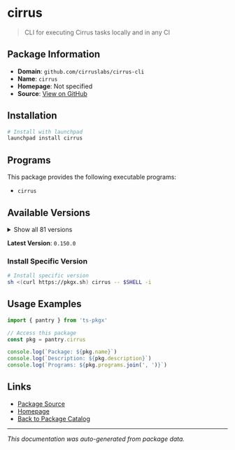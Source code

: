 # cirrus

> CLI for executing Cirrus tasks locally and in any CI

## Package Information

- **Domain**: `github.com/cirruslabs/cirrus-cli`
- **Name**: `cirrus`
- **Homepage**: Not specified
- **Source**: [View on GitHub](https://github.com/pkgxdev/pantry/tree/main/projects/github.com/cirruslabs/cirrus-cli/package.yml)

## Installation

```bash
# Install with launchpad
launchpad install cirrus
```

## Programs

This package provides the following executable programs:

- `cirrus`

## Available Versions

<details>
<summary>Show all 81 versions</summary>

- `0.150.0`, `0.149.0`, `0.148.0`, `0.147.0`, `0.146.0`
- `0.145.3`, `0.145.2`, `0.145.1`, `0.145.0`, `0.144.3`
- `0.144.2`, `0.144.1`, `0.144.0`, `0.143.3`, `0.143.2`
- `0.143.1`, `0.143.0`, `0.142.1`, `0.142.0`, `0.141.0`
- `0.140.8`, `0.140.7`, `0.140.6`, `0.140.5`, `0.140.4`
- `0.140.3`, `0.140.2`, `0.140.1`, `0.140.0`, `0.139.2`
- `0.139.1`, `0.139.0`, `0.138.3`, `0.138.2`, `0.138.1`
- `0.138.0`, `0.137.4`, `0.137.3`, `0.137.2`, `0.137.1`
- `0.137.0`, `0.136.0`, `0.135.0`, `0.134.0`, `0.133.2`
- `0.133.1`, `0.133.0`, `0.132.0`, `0.131.2`, `0.131.1`
- `0.131.0`, `0.130.2`, `0.130.1`, `0.130.0`, `0.129.1`
- `0.129.0`, `0.128.0`, `0.127.1`, `0.127.0`, `0.126.1`
- `0.126.0`, `0.125.1`, `0.125.0`, `0.124.3`, `0.124.2`
- `0.124.1`, `0.123.0`, `0.122.4`, `0.122.3`, `0.122.2`
- `0.122.1`, `0.122.0`, `0.121.0`, `0.120.6`, `0.120.5`
- `0.120.4`, `0.120.3`, `0.120.2`, `0.120.1`, `0.120.0`
- `0.119.1`

</details>

**Latest Version**: `0.150.0`

### Install Specific Version

```bash
# Install specific version
sh <(curl https://pkgx.sh) cirrus -- $SHELL -i
```

## Usage Examples

```typescript
import { pantry } from 'ts-pkgx'

// Access this package
const pkg = pantry.cirrus

console.log(`Package: ${pkg.name}`)
console.log(`Description: ${pkg.description}`)
console.log(`Programs: ${pkg.programs.join(', ')}`)
```

## Links

- [Package Source](https://github.com/pkgxdev/pantry/tree/main/projects/github.com/cirruslabs/cirrus-cli/package.yml)
- [Homepage](#)
- [Back to Package Catalog](../../../package-catalog.md)

---

*This documentation was auto-generated from package data.*
